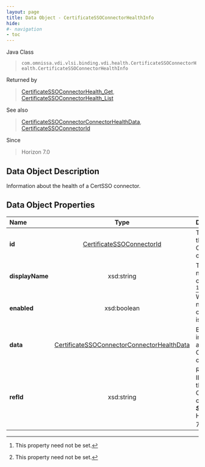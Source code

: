 ```yaml
---
layout: page
title: Data Object - CertificateSSOConnectorHealthInfo
hide:
#- navigation
- toc
---
```






Java Class
> `com.omnissa.vdi.vlsi.binding.vdi.health.CertificateSSOConnectorHealth.CertificateSSOConnectorHealthInfo`

Returned by
> [CertificateSSOConnectorHealth_Get](vdi.health.CertificateSSOConnectorHealth.md#get), [CertificateSSOConnectorHealth_List](vdi.health.CertificateSSOConnectorHealth.md#list)

See also
> [CertificateSSOConnectorConnectorHealthData](vdi.health.CertificateSSOConnectorHealth.ConnectorHealthData.md), [CertificateSSOConnectorId](vdi.entity.CertificateSSOConnectorId.md)

Since
> Horizon 7.0


## Data Object Description

Information about the health of a CertSSO connector.

## Data Object Properties

 Name | Type | Description
:---|:---:|:---
**id**| [CertificateSSOConnectorId](vdi.entity.CertificateSSOConnectorId.md)|  The ID of the CertSSO connector.
**displayName**|  xsd:string|  The display name of the connector. [^1]
**enabled**|  xsd:boolean|  Whether or not the connector is enabled.
**data**| [CertificateSSOConnectorConnectorHealthData](vdi.health.CertificateSSOConnectorHealth.ConnectorHealthData.md)|  Base health information about the CertSSO connector.
**refId**|  xsd:string|  Reference ID used for this CertSSO connector.  **_Since_** Horizon 7.11 [^1]


 


[^1]: This property need not be set.
